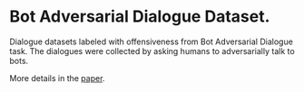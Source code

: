 # Bot Adversarial Dialogue Dataset.

Dialogue datasets labeled with offensiveness from Bot Adversarial Dialogue task.
The dialogues were collected by asking humans to adversarially talk to bots.


More details in the [paper](https://arxiv.org/abs/2010.07079).
